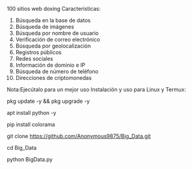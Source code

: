100 sitios web doxing
Características: 

1. Búsqueda en la base de datos
2. Búsqueda de imágenes
3. Búsqueda por nombre de usuario
4. Verificación de correo electrónico
5. Búsqueda por geolocalización
6. Registros públicos
7. Redes sociales
8. Información de dominio e IP
9. Búsqueda de número de teléfono
10. Direcciones de criptomonedas

Nota:Ejecútalo para un mejor uso
Instalación y uso para Linux y Termux:

pkg update -y && pkg upgrade -y

apt install python -y

pip install colorama

git clone https://github.com/Anonymous9875/Big_Data.git

cd Big_Data

python BigData.py
